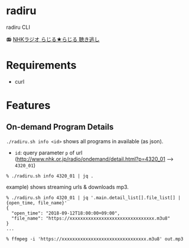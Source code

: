 # radiru
radiru CLI

:radio: [NHKラジオ らじる★らじる 聴き逃し](http://www.nhk.or.jp/radio/ondemand/detail.html)

# Requirements
- curl

# Features

## On-demand Program Details

`./radiru.sh info <id>` shows all programs in available (as json).
- `id`: query parameter `p` of url (http://www.nhk.or.jp/radio/ondemand/detail.html?p=4320_01 --> `4320_01`)

```
% ./radiru.sh info 4320_01 | jq .
```

example) shows streaming urls & downloads mp3.
```
% ./radiru.sh info 4320_01 | jq '.main.detail_list[].file_list[] | {open_time, file_name}'
{
  "open_time": "2018-09-12T18:00:00+09:00",
  "file_name": "https://xxxxxxxxxxxxxxxxxxxxxxxxxxxxxxxx.m3u8"
}
...

% ffmpeg -i 'https://xxxxxxxxxxxxxxxxxxxxxxxxxxxxxxxx.m3u8' out.mp3
```
